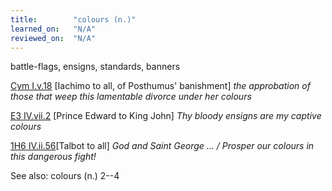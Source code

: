 ```yaml
---
title:        "colours (n.)"
learned_on:   "N/A"
reviewed_on:  "N/A"
---
```


battle-flags, ensigns, standards, banners

[Cym I.v.18](https://www.shakespeareswords.com/Public/Play.aspx?Act=1&Scene=5&WorkId=7#137054) \[Iachimo to all, of Posthumus' banishment\] *the approbation of those that weep this lamentable divorce under her colours*

[E3 IV.vii.2](https://www.shakespeareswords.com/Public/Play.aspx?Act=4&Scene=7&WorkId=14#165182) \[Prince Edward to King John\] *Thy bloody ensigns are my captive colours*

[1H6 IV.ii.56](https://www.shakespeareswords.com/Public/Play.aspx?Act=4&Scene=2&WorkId=25#203357)\[Talbot to all\] *God and Saint George ... / Prosper our colours in this dangerous fight!*

See also: colours (n.) 2--4

